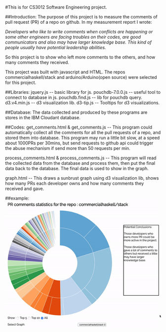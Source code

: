 #This is for CS3012 Software Engineering project.

##Introduction:
The purpose of this project is to measure the comments of pull request (PR) of a repo on github. In my measurement report I wrote:

  *Developers who like to write comments when conflicts are happening or some other engineers are facing troubles on their codes, are good communicators and also may have larger knowledge base. This kind of people usually have potential leadership abilities.*

So this project is to show who left more comments to the others, and how many comments they received.

This project was built with javascript and HTML. The repos commercialhaskell/stack and arduino/Arduino(open source) were selected for this project.

##Libraries:
jquery.js -- basic library for js.
pouchdb-7.0.0.js -- useful tool to connect to database in js.
pouchdb.find.js -- lib for pouchdb query.
d3.v4.min.js -- d3 visualization lib.
d3-tip.js -- Tooltips for d3 visualizations.

##Database:
The data collected and produced by these programs are stores in the IBM Cloudant database.

##Codes:
get_comments.html & get_comments.js -- This program could automatically collect all the comments for all the pull requests of a repo, and stored them into database. This program may run a little bit slow, at a speed about 1000PRs per 30mins, but send requests to github api could trigger the abuse mechanism if send more than 50 requests per min.

process_comments.html & process_comments.js -- This program will read the collected data from the database and process them, then put the final data back to the database. The final data is used to show in the graph.

graph.html -- This draws a sunbrust graph using d3 visualization lib, shows how many PRs each developer owns and how many comments they received and gave.

##example:
![alt text](example.gif "example")
